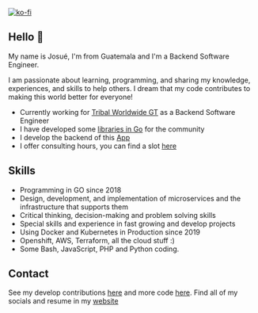 [![ko-fi](https://www.ko-fi.com/img/githubbutton_sm.svg)](https://ko-fi.com/josuegiron)



## Hello 👋 

My name is Josué, I'm from Guatemala and I'm a Backend Software Engineer.

I am passionate about learning, programming, and sharing my knowledge, experiences, and skills to help others. I dream that my code contributes to making this world better for everyone!

* Currently working for [Tribal Worldwide GT](https://tribalworldwide.gt/) as a  Backend Software Engineer
* I have developed some [libraries in Go](https://github.com/jgolang) for the community
* I develop the backend of this [App](https://play.google.com/store/apps/details?id=school.palacios.gt.com.schoolapp)
* I offer consulting hours, you can find a slot [here](https://www.linkedin.com/in/josuegiron93/)

## Skills

* Programming in GO since 2018
* Design, development, and implementation of microservices and the infrastructure that supports them
* Critical thinking, decision-making and problem solving skills
* Special skills and experience in fast growing and develop projects
* Using Docker and Kubernetes in Production since 2019
* Openshift, AWS, Terraform, all the cloud stuff :) 
* Some Bash, JavaScript, PHP and Python coding.

## Contact

See my develop contributions [here](https://github.com/jgolang) and more code [here](https://github.com/jhuygens). 
Find all of my socials and resume in my [website](https://www.linkedin.com/in/josuegiron93/)
